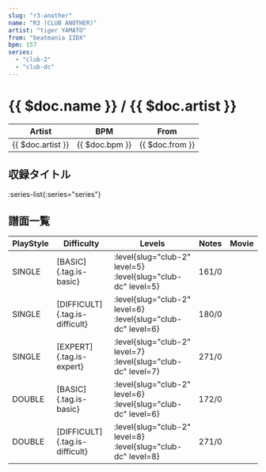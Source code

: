 ```yaml
---
slug: "r3-another"
name: "R3 (CLUB ANOTHER)"
artist: "tiger YAMATO"
from: "beatmania IIDX"
bpm: 157
series:
  - "club-2"
  - "club-dc"
---
```


# {{ $doc.name }} / {{ $doc.artist }}

|Artist|BPM|From|
|------|---|----|
|{{ $doc.artist }}|{{ $doc.bpm }}|{{ $doc.from }}|

## 収録タイトル

:series-list{:series="series"}

## 譜面一覧

|PlayStyle|Difficulty|Levels|Notes|Movie|
|---------|----------|------|-----|-----|
|SINGLE|[BASIC]{.tag.is-basic}|<div class="field is-grouped is-grouped-multiline">:level{slug="club-2" level=5} :level{slug="club-dc" level=5}</div>|161/0||
|SINGLE|[DIFFICULT]{.tag.is-difficult}|<div class="field is-grouped is-grouped-multiline">:level{slug="club-2" level=6} :level{slug="club-dc" level=6}</div>|180/0||
|SINGLE|[EXPERT]{.tag.is-expert}|<div class="field is-grouped is-grouped-multiline">:level{slug="club-2" level=7} :level{slug="club-dc" level=7}</div>|271/0||
|DOUBLE|[BASIC]{.tag.is-basic}|<div class="field is-grouped is-grouped-multiline">:level{slug="club-2" level=6} :level{slug="club-dc" level=6}</div>|172/0||
|DOUBLE|[DIFFICULT]{.tag.is-difficult}|<div class="field is-grouped is-grouped-multiline">:level{slug="club-2" level=8} :level{slug="club-dc" level=8}</div>|271/0||
